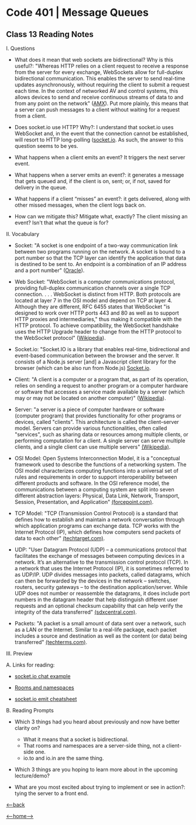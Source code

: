 # Code 401 | Message Queues

## Class 13 Reading Notes

I. Questions

- What does it mean that web sockets are bidirectional? Why is this useful?: "Whereas HTTP relies on a client request to receive a response from the server for every exchange, WebSockets allow for full-duplex bidirectional communication. This enables the server to send real-time updates asynchronously, without requiring the client to submit a request each time. In the context of networked AV and control systems, this allows devices to send and receive continuous streams of data to and from any point on the network" ([AMX](https://www.amx.com/en/site_elements/benefits-and-applications-of-websockets)). Put more plainly, this means that a server can push messages to a client without waiting for a request from a client.

- Does socket.io use HTTP? Why?: I understand that socket.io uses WebSocket and, in the event that the connection cannot be established, will resort to HTTP long-polling ([socket.io](https://socket.io/docs/v3/index.html). As such, the answer to this question seems to be yes.

- What happens when a client emits an event? It triggers the next server event.

- What happens when a server emits an event?: it generates a message that gets queued and, if the client is on, sent; or, if not, saved for delivery in the queue.

- What happens if a client “misses” an event?: it gets delivered, along with other missed messages, when the client logs back on.

- How can we mitigate this? Mitigate what, exactly? The client missing an event? Isn't that what the queue is for?

II. Vocabulary

- Socket: "A socket is one endpoint of a two-way communication link between two programs running on the network. A socket is bound to a port number so that the TCP layer can identify the application that data is destined to be sent to. An endpoint is a combination of an IP address and a port number" ([Oracle](https://docs.oracle.com/javase/tutorial/networking/sockets/definition.html#:~:text=Definition%3A,address%20and%20a%20port%20number.)).

- Web Socket: "WebSocket is a computer communications protocol, providing full-duplex communication channels over a single TCP connection. . . . WebSocket is distinct from HTTP. Both protocols are located at layer 7 in the OSI model and depend on TCP at layer 4. Although they are different, RFC 6455 states that WebSocket "is designed to work over HTTP ports 443 and 80 as well as to support HTTP proxies and intermediaries," thus making it compatible with the HTTP protocol. To achieve compatibility, the WebSocket handshake uses the HTTP Upgrade header to change from the HTTP protocol to the WebSocket protocol" ([Wikipedia](https://en.wikipedia.org/wiki/WebSocket#:~:text=WebSocket%20is%20a%20computer%20communications,WebSocket%20is%20distinct%20from%20HTTP)).

- Socket.io: "Socket.IO is a library that enables real-time, bidirectional and event-based communication between the browser and the server. It consists of a Node.js server [and]
a Javascript client library for the browser (which can be also run from Node.js) [Socket.io](https://socket.io/docs/v3/index.html).

- Client: "A client is a computer or a program that, as part of its operation, relies on sending a request to another program or a computer hardware or software that accesses a service made available by a server (which may or may not be located on another computer)" ([Wikipedia](https://en.wikipedia.org/wiki/Client_(computing)#:~:text=A%20client%20is%20a%20computer,be%20located%20on%20another%20computer)). 

- Server: "a server is a piece of computer hardware or software (computer program) that provides functionality for other programs or devices, called "clients". This architecture is called the client–server model. Servers can provide various functionalities, often called "services", such as sharing data or resources among multiple clients, or performing computation for a client. A single server can serve multiple clients, and a single client can use multiple servers" [(Wikipedia)](https://en.wikipedia.org/wiki/Server_(computing)#:~:text=In%20computing%2C%20a%20server%20is,devices%2C%20called%20%22clients%22).

- OSI Model: Open Systems Interconnection Model, it is a "conceptual framework used to describe the functions of a networking system. The OSI model characterizes computing functions into a universal set of rules and requirements in order to support interoperability between different products and software. In the OSI reference model, the communications between a computing system are split into seven different abstraction layers: Physical, Data Link, Network, Transport, Session, Presentation, and Application" [(forcepoint.com)](<https://www.forcepoint.com/cyber-edu/osi-model#:~:text=The%20OSI%20Model%20(Open%20Systems,between%20different%20products%20and%20software>).

- TCP Model: "TCP (Transmission Control Protocol) is a standard that defines how to establish and maintain a network conversation through which application programs can exchange data. TCP works with the Internet Protocol (IP), which defines how computers send packets of data to each other" [(techtarget.com)](https://searchnetworking.techtarget.com/definition/TCP#:~:text=TCP%20(Transmission%20Control%20Protocol)%20is,of%20data%20to%20each%20other).

- UDP: "User Datagram Protocol (UDP) – a communications protocol that facilitates the exchange of messages between computing devices in a network. It’s an alternative to the transmission control protocol (TCP). In a network that uses the Internet Protocol (IP), it is sometimes referred to as UDP/IP. UDP divides messages into packets, called datagrams, which can then be forwarded by the devices in the network – switches, routers, security gateways – to the destination application/server. While UDP does not number or reassemble the datagrams, it does include port numbers in the datagram header that help distinguish different user requests and an optional checksum capability that can help verify the integrity of the data transferred" [(sdxcentral.com)](https://www.sdxcentral.com/resources/glossary/user-datagram-protocol-udp/#:~:text=User%20Datagram%20Protocol%20(UDP)%20%E2%80%93,referred%20to%20as%20UDP%2FIP).

- Packets: "A packet is a small amount of data sent over a network, such as a LAN or the Internet. Similar to a real-life package, each packet includes a source and destination as well as the content (or data) being transferred" [(techterms.com)](https://techterms.com/definition/packet#:~:text=A%20packet%20is%20a%20small,(or%20data)%20being%20transferred).

III. Preview

A. Links for reading:

- [socket.io chat example](https://canvas.instructure.com/courses/2443160/discussion_topics/10234970)

- [Rooms and namespaces](https://socket.io/docs/v3/rooms/index.html)

- [socket.io emit cheatsheet](https://socket.io/docs/v3/emit-cheatsheet/index.html)

B. Reading Prompts

- Which 3 things had you heard about previously and now have better clarity on?
  - What it means that a socket is bidirectional.
  - That rooms and namespaces are a server-side thing, not a client-side one.
  - io.to and io.in are the same thing.

- Which 3 things are you hoping to learn more about in the upcoming lecture/demo?

- What are you most excited about trying to implement or see in action?: tying the server to a front end.

[<--back](401week1.md)

[<--home-->](../../README.md)
